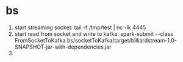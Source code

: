 # bs
1. start streaming socket: tail -f /tmp/test | nc -lk 4445
2. start read from socket and write to kafka: spark-submit --class FromSocketToKafka bs/socketToKafka/target/billiardstream-1.0-SNAPSHOT-jar-with-dependencies.jar
3.
